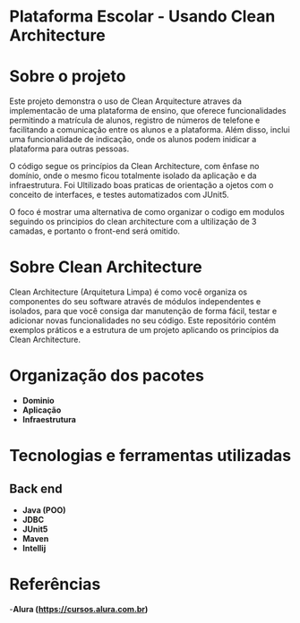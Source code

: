 # Plataforma Escolar - Usando Clean Architecture

# Sobre o projeto

Este projeto demonstra o uso de Clean Arquitecture atraves da implementacão de uma  plataforma de ensino, que oferece funcionalidades permitindo a matrícula de alunos, registro de números de telefone e facilitando a comunicação entre os alunos e a plataforma. Além disso, inclui uma funcionalidade de indicação, onde os alunos podem inidicar a plataforma para outras pessoas.

O código segue os princípios da Clean Architecture, com ênfase no domínio, onde o mesmo ficou totalmente isolado da aplicação e da infraestrutura.
Foi Ultilizado boas praticas de orientação a ojetos com o conceito de interfaces, e testes automatizados com JUnit5.

O foco é mostrar uma alternativa de como organizar o codigo em modulos seguindo os principios do clean architecture com a ultilização de 3 camadas, e portanto o front-end será omitido.

# Sobre Clean Architecture

Clean Architecture (Arquitetura Limpa) é como você organiza os componentes do seu software através de módulos independentes e isolados, para que você consiga dar manutenção de forma fácil, testar e adicionar novas funcionalidades no seu código. Este repositório contém exemplos práticos e a estrutura de um projeto aplicando os princípios da Clean Architecture.

# Organização dos pacotes

- **Dominio**
- **Aplicação**
- **Infraestrutura**

# Tecnologias e ferramentas utilizadas

## Back end

- **Java (POO)**
- **JDBC**
- **JUnit5**
- **Maven**
- **Intellij**

# Referências
-**Alura (https://cursos.alura.com.br)**



